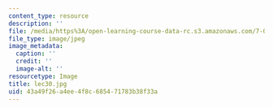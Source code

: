 ```yaml
---
content_type: resource
description: ''
file: /media/https%3A/open-learning-course-data-rc.s3.amazonaws.com/7-014-introductory-biology-spring-2005/43a49f26a4ee4f8c685471783b38f33a_lec30.jpg
file_type: image/jpeg
image_metadata:
  caption: ''
  credit: ''
  image-alt: ''
resourcetype: Image
title: lec30.jpg
uid: 43a49f26-a4ee-4f8c-6854-71783b38f33a
---
```

